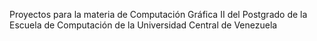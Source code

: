 Proyectos para la materia de Computación Gráfica II del Postgrado de la Escuela de Computación de la Universidad Central de Venezuela
